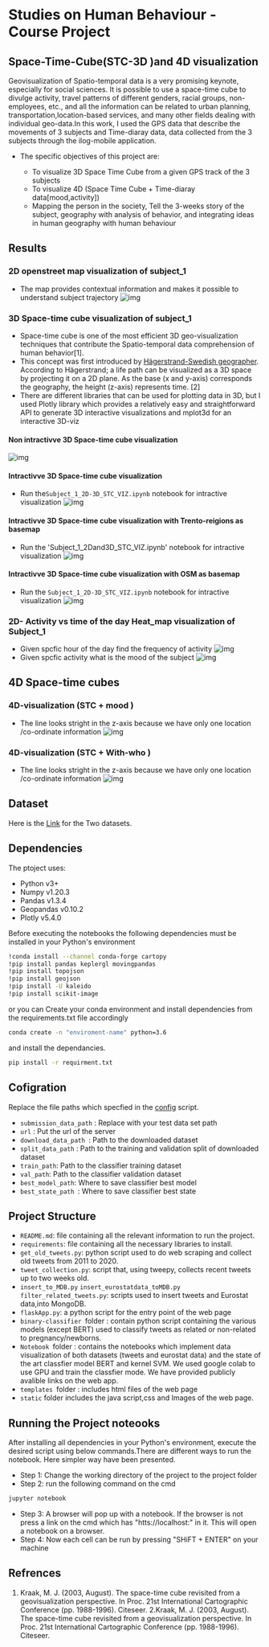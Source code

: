 # Studies on Human Behaviour -   Course Project
##  Space-Time-Cube(STC-3D )and 4D visualization

Geovisualization of Spatio-temporal data is a very promising keynote, especially for social sciences. It is possible to use a space-time cube to divulge activity, travel patterns of different genders, racial groups, non-employees, etc., and all the information can be related to urban planning, transportation,location-based services, and many other fields dealing with individual geo-data.In this work, I used the GPS data that describe the movements of 3 subjects and Time-diaray data, data collected from the 3 subjects through the ilog-mobile application. 

* The specific objectives of this project are:

  - To visualize 3D Space Time Cube from a given GPS track of the 3 subjects 
  - To visualize 4D (Space Time Cube + Time-diaray data[mood,activity])
  - Mapping the person in the society, Tell the 3-weeks story of the subject, geography with analysis of behavior, and integrating ideas in human geography with human behaviour
 
## Results
### 2D openstreet map visualization of subject_1
* The map provides contextual information and makes it possible to understand subject trajectory
![img](map_images./sub_1traj.png)

### 3D Space-time cube visualization of subject_1
* Space-time cube is one of the most efficient 3D geo-visualization techniques that contribute the Spatio-temporal data comprehension of human behavior[1].
* This concept was first introduced by [Hägerstrand-Swedish geographer](https://en.wikipedia.org/wiki/Torsten_H%C3%A4gerstrand). According to Hägerstrand; a life path can be visualized as a 3D space by projecting it on a 2D plane. As the base (x and y-axis) corresponds the geography, the height (z-axis) represents time. [2]
* There are different libraries that can be used for plotting data in 3D, but I used  Plotly library which provides a relatively easy and straightforward API to generate 3D interactive visualizations  and mplot3d for an interactive 3D-viz
#### Non intractivve 3D Space-time cube visualization 
![img](map_images./sub13dmt.png)
#### Intractivve 3D Space-time cube visualization 
* Run the`Subject_1_2D-3D_STC_VIZ.ipynb` notebook for intractive visualization 
![img](map_images./sub_1-3d.png)
#### Intractivve 3D Space-time cube visualization with Trento-reigions as basemap
* Run the 'Subject_1_2Dand3D_STC_VIZ.ipynb' notebook for intractive visualization 
![img](map_images./st3d.png)
#### Intractivve 3D Space-time cube visualization with OSM as basemap
* Run the `Subject_1_2D-3D_STC_VIZ.ipynb` notebook for intractive visualization 
![img](map_images./s1osm3d.png)

### 2D-  Activity  vs time of the day Heat_map visualization of Subject_1
* Given spcfic hour of the day find the frequency of activity
![img](map_images./act.png)
* Given spcfic activity what is the mood of the subject
![img](map_images./mood.png)

## 4D Space-time cubes

### 4D-visualization (STC + mood )
* The line looks stright in the z-axis because we have only one location /co-ordinate information
![img](map_images./4dm.png)
### 4D-visualization (STC + With-who )
* The line looks stright in the z-axis because we have only one location /co-ordinate information
![img](map_images./4dw.png)

## Dataset  
Here is the [Link](https://drive.google.com/file/d/1CfC9VytolQJkGfcluuuo5vmLKWrj-XCq/view?usp=sharing) for the Two datasets.

## Dependencies
The ptoject uses:
- Python v3+
- Numpy v1.20.3
- Pandas v1.3.4
- Geopandas v0.10.2
- Plotly v5.4.0

Before executing the notebooks the following  dependencies must be installed in your Python's environment

```bash
!conda install --channel conda-forge cartopy 
!pip install pandas keplergl movingpandas 
!pip install topojson 
!pip install geojson
!pip install -U kaleido
!pip install scikit-image
```

or you can Create your conda environment and install dependencies from the requirements.txt file accordingly

```bash
conda create -n "enviroment-name" python=3.6
```

and install the dependancies.
```bash
pip install -r requirment.txt
```
## Cofigration 

Replace the file paths which specfied in the [config](config.py) script.

* `submission_data_path` : Replace with your test data set path
* `url` : Put the url of the server 
* `download_data_path `: Path to the downloaded dataset
* `split_data_path` : Path to the training and validation split of downloaded dataset
* `train_path`: Path to the classifier training dataset
* `val_path`: Path to the classifier validation dataset 
* `best_model_path`: Where to save classifier best model
* `best_state_path `: Where to save classifier best state 
## Project Structure
- `README.md`: file containing all the relevant information to run the project.
- `requirements`: file containing all the necessary libraries to install.
- `get_old_tweets.py`: python script used to do web scraping and collect old tweets from 2011 to 2020.
- `tweet_collection.py`: script that, using tweepy, collects recent tweets up to two weeks old.
- `insert_to_MDB.py` `insert_eurostatdata_toMDB.py ` `filter_related_tweets.py`: scripts used to insert tweets and Eurostat data,into MongoDB.
- `flaskApp.py`: a python script for the entry point of the web page 
- `binary-classifier `folder : contain python script containing the various models (except BERT) used to classify tweets as related or non-related to pregnancy/newborns.
- `Notebook `folder : contains the notebooks which implement data visualization of both  datasets (tweets and eurostat data) and the state of the art classfier model BERT and  kernel SVM. We used google colab to use GPU and train the classfier mode. We have provided publicly avalible links on the web app. 
- `templates `folder : includes html files of the web page
- `static` folder includes the java script,css and Images of the web page.

## Running the  Project noteooks

After installing all dependencies in your Python's environment, execute the desired script using below commands.There are different ways to run the notebook. Here simpler way have been presented. 

* Step 1: Change the working directory of the project to the project folder
* Step 2: run the following command on the cmd
```bash
jupyter notebook
```
* Step 3: A browser will pop up with a notebook. If the browser is not press a link on the cmd which has "htts://localhost:" in it. This will open a notebook on a browser.
* Step 4: Now each cell can be run by pressing "SHiFT + ENTER" on your machine
## Refrences
1. Kraak, M. J. (2003, August). The space-time cube revisited from a geovisualization perspective. In Proc. 21st International Cartographic Conference (pp. 1988-1996). Citeseer.
2.Kraak, M. J. (2003, August). The space-time cube revisited from a geovisualization perspective. In Proc. 21st International Cartographic Conference (pp. 1988-1996). Citeseer.
